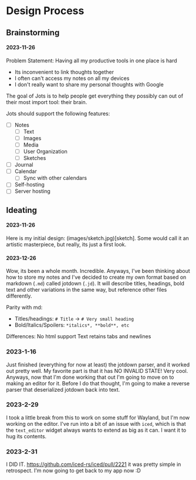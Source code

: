 # Design Process

## Brainstorming

#### 2023-11-26
Problem Statement: Having all my productive tools in one place is hard
- Its inconvenient to link thoughts together
- I often can't access my notes on all my devices
- I don't really want to share my personal thoughts with Google

The goal of Jots is to help people get everything they possibly can out of their most import tool: their brain.

Jots should support the following features:

- [ ] Notes
  - [ ] Text
  - [ ] Images
  - [ ] Media
  - [ ] User Organization
  - [ ] Sketches
- [ ] Journal
- [ ] Calendar
  - [ ] Sync with other calendars
- [ ] Self-hosting
- [ ] Server hosting

## Ideating

#### 2023-11-26
Here is my initial design: (images/sketch.jpg)[sketch]. Some would call it an artistic masterpiece, but really, its just a first look.

#### 2023-12-26
Wow, its been a whole month. Incredible. Anyways, I've been thinking about how to store my notes and I've decided to create my own format based on markdown (`.md`) called jotdown (`.jd`). It will describe titles, headings, bold text and other variations in the same way, but reference other files differently.

Parity with md:
- Titles/headings: `# Title` -> `# Very small heading`
- Bold/Italics/Spoilers: `*italics*, **bold**, etc`

Differences:
No html support
Text retains tabs and newlines

### 2023-1-16
Just finished (everything for now at least) the jotdown parser, and it worked out pretty well. My favorite part is that it has NO INVALID STATE! Very cool. Anyways, now that I'm done working that out I'm going to move on to making an editor for it. Before I do that thought, I'm going to make a reverse parser that deserialized jotdown back into text.

### 2023-2-29
I took a little break from this to work on some stuff for Wayland, but I'm now working on the editor. I've run into a bit of an issue with `iced`, which is that the `text_editor` widget always wants to extend as big as it can. I want it to hug its contents.

### 2023-2-31
I DID IT. https://github.com/iced-rs/iced/pull/2221 it was pretty simple in retrospect. I'm now going to get back to my app now :D


